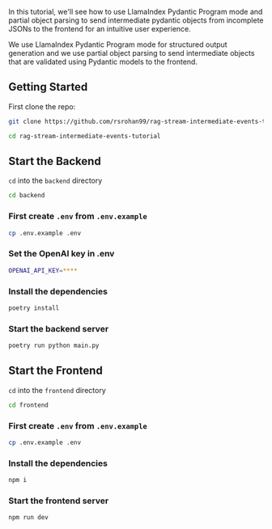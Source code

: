 In this tutorial, we'll see how to use LlamaIndex Pydantic Program mode and partial object parsing to send intermediate pydantic objects from incomplete JSONs to the frontend for an intuitive user experience.

We use LlamaIndex Pydantic Program mode for structured output generation and we use partial object parsing to send intermediate objects that are validated using Pydantic models to the frontend.

## Getting Started

First clone the repo:

```bash
git clone https://github.com/rsrohan99/rag-stream-intermediate-events-tutorial.git

cd rag-stream-intermediate-events-tutorial
```

## Start the Backend

`cd` into the `backend` directory

```bash
cd backend
```

### First create `.env` from `.env.example`

```bash
cp .env.example .env
```

### Set the OpenAI key in .env

```bash
OPENAI_API_KEY=****
```

### Install the dependencies

```bash
poetry install
```

### Start the backend server

```bash
poetry run python main.py
```

## Start the Frontend

`cd` into the `frontend` directory

```bash
cd frontend
```

### First create `.env` from `.env.example`

```bash
cp .env.example .env
```

### Install the dependencies

```bash
npm i
```

### Start the frontend server

```bash
npm run dev
```
